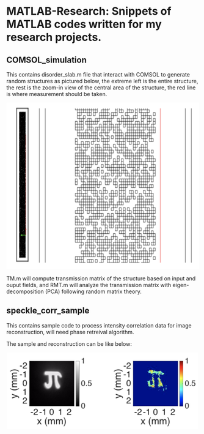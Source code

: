 # MATLAB-Research: Snippets of MATLAB codes written for my research projects.


## COMSOL_simulation 
This contains disorder_slab.m file that interact with COMSOL to generate random structures as pictured below, the extreme left is the entire structure, the rest is the zoom-in view of the central area of the structure, the red line is where measurement should be taken.

<p align="center">
  <img width="721" height="434" src="https://github.com/luoqiaoen/MATLAB-Research/blob/master/COMSOL_simulation/simulated_structure.png">
</p>

TM.m will compute transmission matrix of the structure based on input and ouput fields, and RMT.m will analyze the transmission matrix with eigen-decomposition (PCA) following random matrix theory.

## speckle_corr_sample
This contains sample code to process intensity correlation data for image reconstruction, will need phase retreival algorithm.

The sample and reconstruction can be like below:
<p align="center">
  <img width="500" height="200" src="https://github.com/luoqiaoen/MATLAB-Research/blob/master/speckle_corr_sample/reconstruction.png">
</p>
